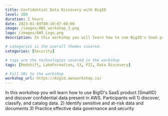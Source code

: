 ```yaml
---
title: Confidential Data Discovery with BigID
level: 200
duration: 2 hours
date: 2023-01-09T08:10:07-08:00
image: /images/AWS_workshop_3.png
logo: /images/AWS_Logo.png
description: In this workshop you will learn how to use BigID's SaaS product (SmallID) and discover confidential data present in AWS. Participants will 1) discover, classify, and catalog data. 2) Identify sensitive and at-risk data and documents 3) Practice effective data governance and security

# categories is the overall themes covered. 
categories: [Security]

# tags are the technologies covered in the workshop
tags: [Redshift, LakeFormation, S3, PII, Data Discovery]

# Full URL to the workshop
workshop_url: https://bigid.awsworkshop.io/
---
```

In this workshop you will learn how to use BigID's SaaS product (SmallID) and discover confidential data present in AWS. Participants will 1) discover, classify, and catalog data. 2) Identify sensitive and at-risk data and documents 3) Practice effective data governance and security